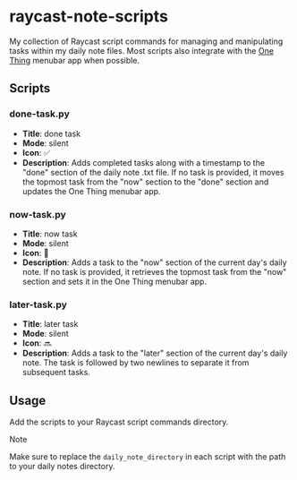 # raycast-note-scripts

My collection of Raycast script commands for managing and manipulating tasks within my daily note files. Most scripts also integrate with the [One Thing](https://sindresorhus.com/one-thing) menubar app when possible.

## Scripts

### done-task.py

- **Title**: done task
- **Mode**: silent
- **Icon**: ✅
- **Description**: Adds completed tasks along with a timestamp to the "done" section of the daily note .txt file. If no task is provided, it moves the topmost task from the "now" section to the "done" section and updates the One Thing menubar app.

### now-task.py

- **Title**: now task
- **Mode**: silent
- **Icon**: 📝
- **Description**: Adds a task to the "now" section of the current day's daily note. If no task is provided, it retrieves the topmost task from the "now" section and sets it in the One Thing menubar app.

### later-task.py

- **Title**: later task
- **Mode**: silent
- **Icon**: 🔜
- **Description**: Adds a task to the "later" section of the current day's daily note. The task is followed by two newlines to separate it from subsequent tasks.

## Usage

Add the scripts to your Raycast script commands directory.

> [!NOTE]
> Make sure to replace the `daily_note_directory` in each script with the path to your daily notes directory.
